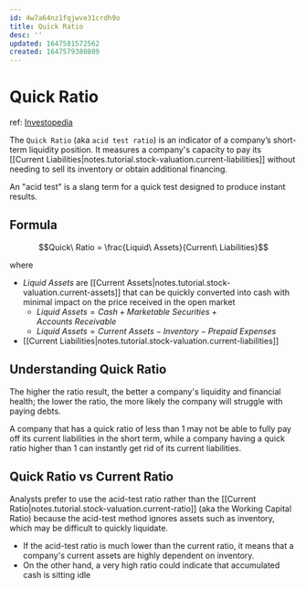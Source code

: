 ```yaml
---
id: 4w7a64nz1fqjwve31crdh9o
title: Quick Ratio
desc: ''
updated: 1647581572562
created: 1647579380809
---
```

# Quick Ratio
ref: [Investopedia](https://www.investopedia.com/terms/q/quickratio.asp)

The `Quick Ratio` (aka `acid test ratio`) is an indicator of a company’s short-term liquidity position. It measures a company's capacity to pay its [[Current Liabilities|notes.tutorial.stock-valuation.current-liabilities]] without needing to sell its inventory or obtain additional financing.

An "acid test" is a slang term for a quick test designed to produce instant results.

## Formula

$$Quick\ Ratio = \frac{Liquid\ Assets}{Current\ Liabilities}$$

where
- $Liquid\ Assets$ are [[Current Assets|notes.tutorial.stock-valuation.current-assets]] that can be quickly converted into cash with minimal impact on the price received in the open market
  - $Liquid\ Assets = Cash + Marketable\ Securities + Accounts\ Receivable$
  - $Liquid\ Assets = Current\ Assets - Inventory - Prepaid\ Expenses$
- [[Current Liabilities|notes.tutorial.stock-valuation.current-liabilities]]

## Understanding Quick Ratio

The higher the ratio result, the better a company's liquidity and financial health; the lower the ratio, the more likely the company will struggle with paying debts.

A company that has a quick ratio of less than 1 may not be able to fully pay off its current liabilities in the short term, while a company having a quick ratio higher than 1 can instantly get rid of its current liabilities.

## Quick Ratio vs Current Ratio

Analysts prefer to use the acid-test ratio rather than the [[Current Ratio|notes.tutorial.stock-valuation.current-ratio]] (aka the Working Capital Ratio) because the acid-test method ignores assets such as inventory, which may be difficult to quickly liquidate.

- If the acid-test ratio is much lower than the current ratio, it means that a company's current assets are highly dependent on inventory. 
- On the other hand, a very high ratio could indicate that accumulated cash is sitting idle